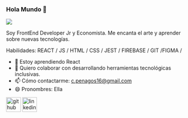 ### Hola Mundo 👋

![](https://media-exp2.licdn.com/dms/image/C4D16AQFL8aobv-QnWQ/profile-displaybackgroundimage-shrink_200_800/0/1653618917783?e=1663200000&v=beta&t=P8KHnM6UhSojxCdlCEewDKG3nrjX6pEYuqJ7XERhl5M)

Soy FrontEnd Developer Jr y Economista. Me encanta el arte y aprender sobre nuevas tecnologías. 

Habilidades:  REACT / JS / HTML / CSS / JEST / FIREBASE / GIT /FIGMA / 

- 🌱 Estoy aprendiendo React 
- 👯 Quiero colaborar con desarrollando herramientas tecnológicas inclusivas. 
- 📫 Cómo contactarme: c.penagos16@gmail.com 
- 😄 Pronombres: Ella 


[<img src='https://cdn.jsdelivr.net/npm/simple-icons@3.0.1/icons/github.svg' alt='github' height='40'>](https://github.com/cfape)  [<img src='https://cdn.jsdelivr.net/npm/simple-icons@3.0.1/icons/linkedin.svg' alt='linkedin' height='40'>](https://www.linkedin.com/in/cynthia-fa-penagos-90865512b)  

